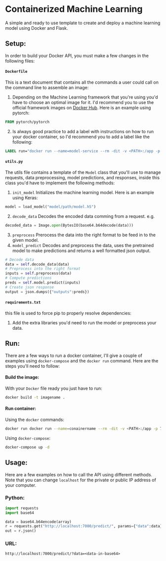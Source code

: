 # Containerized Machine Learning
A simple and ready to use template to create and deploy a machine learning model using Docker and Flask.

## Setup:

In order to build your Docker API, you must make a few changes in the following files:
#### `Dockerfile` 
This is a text document that contains all the commands a user could call on the command line to assemble an image: 
  1. Depending on the Machine Learning framework that you're using you'd have to choose an optimal image for it. I'd recommend you to use the official framework images on [Docker Hub](https://hub.docker.com/). Here is an example using pytorch:
  ```dockerfile
  FROM pytorch/pytorch 
  ```
  2. Is always good practice to add a label with instructions on how to run your docker container, so I'd recommend you to add a label like the following:
  ```dockerfile
  LABEL run="docker run --name=model-service --rm -dit -v <PATH>:/app -p 7001:7000 modelimage"
  ```

#### `utils.py` 
The utils file contains a template of the `Model` class that you'll use to manage requests, data preprocessing, model predictions, and responses, inside this class you'd have to implement the following methods:
  1. `init_model` Initializes the machine learning model. Here is an example using Keras:
  ```python
  model = load_model("model/path/model.h5")
  ```
  2. `decode_data` Decodes the encoded data comming from a request. e.g.
  ```python
  decoded_data = Image.open(BytesIO(base64.b64decode(data)))
  ```
  3. `preprocess` Prerocess the data into the right format to be feed in to the given model.
  4. `model_predict` Decodes and preprocess the data, uses the pretrained model to make predictions and returns a well formatted json output.
  ```python
  # Decode data
  data = self.decode_data(data)
  # Preprocess into the right format
  inputs = self.preprocess(data)
  # Compute predictions
  preds = self.model.predict(inputs)
  # Create json response
  output = json.dumps({"outputs":preds})
  ```

#### `requirements.txt` 
this file is used to force pip to properly resolve dependencies:
  1. Add the extra libraries you'd need to run the model or preprocess your data.

## Run:

There are a few ways to run a docker container, I'll give a couple of examples using `docker-compose` and the `docker run` command. Here are the steps you'll need to follow:

#### Build the image:
With your `Docker` file ready you just have to run:
```bash
docker build -t imagename .
```

#### Run container:
Using the `docker` commands:
```bash
docker run docker run --name=conainername --rm -dit -v <PATH>:/app -p 7001:7000 imagename
```
Using `docker-compose`:
```bash
docker-compose up -d
```

## Usage:
Here are a few examples on how to call the API using different methods. Note that you can change `localhost` for the private or public IP address of your computer.

### Python:
```python
import requests
import base64

data = base64.b64encode(array)
r = requests.get("http://localhost:7000/predict/", params={"data":data})
out = r.json()
```

### URL:
```
http://localhost:7000/predict/?data=<data-in-base64>
```
